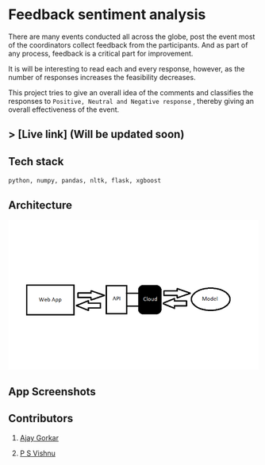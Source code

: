 # Feedback sentiment analysis

There are many events conducted all across the globe, post the event most of the coordinators collect feedback from the participants. And as part of any process, feedback is a critical part for improvement. 

It is will be interesting to read each and every response, however, as the number of responses increases the feasibility decreases. 

This project tries to give an overall idea of the comments and classifies the responses to `Positive, Neutral and Negative response` , thereby giving an overall effectiveness of the event.

## > [Live link] (Will be updated soon)

## Tech stack

```
python, numpy, pandas, nltk, flask, xgboost
```



## Architecture

![](.\images\net.png)

## App Screenshots



## Contributors

1. [Ajay Gorkar]( https://github.com/Ajaygorkar )

2. [P S Vishnu]( https://github.com/p-s-vishnu )

   